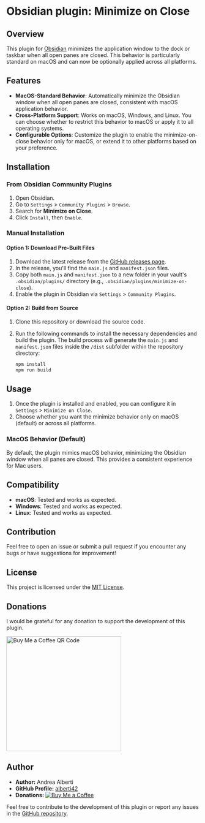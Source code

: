 # Obsidian plugin: Minimize on Close

## Overview

This plugin for [Obsidian](https://obsidian.md) minimizes the application window to the dock or taskbar when all open panes are closed. This behavior is particularly standard on macOS and can now be optionally applied across all platforms.

## Features

- **MacOS-Standard Behavior**: Automatically minimize the Obsidian window when all open panes are closed, consistent with macOS application behavior.
- **Cross-Platform Support**: Works on macOS, Windows, and Linux. You can choose whether to restrict this behavior to macOS or apply it to all operating systems.
- **Configurable Options**: Customize the plugin to enable the minimize-on-close behavior only for macOS, or extend it to other platforms based on your preference.

## Installation

### From Obsidian Community Plugins

1. Open Obsidian.
2. Go to `Settings` > `Community Plugins` > `Browse`.
3. Search for **Minimize on Close**.
4. Click `Install`, then `Enable`.

### Manual Installation

#### Option 1: Download Pre-Built Files

1. Download the latest release from the [GitHub releases page](https://github.com/yourusername/your-repo/releases).
2. In the release, you'll find the `main.js` and `manifest.json` files.
3. Copy both `main.js` and `manifest.json` to a new folder in your vault's `.obsidian/plugins/` directory (e.g., `.obsidian/plugins/minimize-on-close`).
4. Enable the plugin in Obsidian via `Settings` > `Community Plugins`.

#### Option 2: Build from Source

1. Clone this repository or download the source code.
2. Run the following commands to install the necessary dependencies and build the plugin. The build process will generate the `main.js` and `manifest.json` files inside the `/dist` subfolder within the repository directory:

   ```bash
   npm install
   npm run build

## Usage

1. Once the plugin is installed and enabled, you can configure it in `Settings` > `Minimize on Close`.
2. Choose whether you want the minimize behavior only on macOS (default) or across all platforms.

### MacOS Behavior (Default)

By default, the plugin mimics macOS behavior, minimizing the Obsidian window when all panes are closed. This provides a consistent experience for Mac users.

## Compatibility

- **macOS**: Tested and works as expected.
- **Windows**: Tested and works as expected.
- **Linux**: Tested and works as expected.

## Contribution

Feel free to open an issue or submit a pull request if you encounter any bugs or have suggestions for improvement!

## License

This project is licensed under the [MIT License](LICENSE).

## Donations
I would be grateful for any donation to support the development of this plugin.

[<img src="docs/images/buy_me_coffee.png" width=300 alt="Buy Me a Coffee QR Code"/>](https://buymeacoffee.com/alberti)

## Author
- **Author:** Andrea Alberti
- **GitHub Profile:** [alberti42](https://github.com/alberti42)
- **Donations:** [![Buy Me a Coffee](https://img.shields.io/badge/Donate-Buy%20Me%20a%20Coffee-orange)](https://buymeacoffee.com/alberti)

Feel free to contribute to the development of this plugin or report any issues in the [GitHub repository](https://github.com/alberti42/import-attachments-plus/issues).
